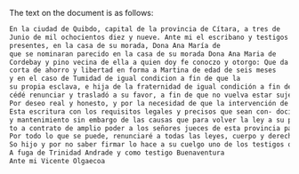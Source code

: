 The text on the document is as follows:

``` 1 2 3 4 5 6 7 8 9 10 11 12 13 14 15 16 17 18 19 20 21 22 23 24 25 26 27 28 29 30 31 32 33 34 35 36 37 38 39 40 41 42 43 44 45 46 47 48 49 50 51 52 53 54 55 56 57 58 59 60 61 62 63 64 65 66 67 68 69 70 71 72 73 74 75 76 77 78 79 80 81 82 83 84 85 86 87 88 89 90 91 92 93 94 95 96 97 98 99 100 101 102 103 104 105 106 107 108 109 110 111 112 113 114 115 116 117 118 119 120 121 122 123 124 125 126 127 128 129 130 131 132 133 134 135 136 137 138 139 140 141 142 143 144 145 146 147 148 149 150 151 152 153 154 155 156 157 158 159 160 161 162 163 164 165 166 167 168 169 170 171 172 173 174 175 176 177 178 179 180 181 182 183 184 185 186 187 188 189 190 191 192 193 194 195 196 197 198 199 200 201 202 203 204 205 206 207 208 209 210 211 212 213 214 215 216 217 218 219 220 221 222 223 224 2 LIBERTAD
En la ciudad de Quibdo, capital de la provincia de Cítara, a tres de
Junio de mil ochocientos diez y nueve. Ante mi el escribano y testigos
presentes, en la casa de su morada, Dona Ana María de
que se nominaran parecido en la casa de su morada Dona Ana Maria de
Cordebay y pino vecina de ella a quien doy fe conoczo y otorgo: Que da
corta de ahorro y libertad en forma a Martina de edad de seis meses
y en el caso de Tumidad de igual condicion a fin de que la
su propia esclava, e hija de la fraternidad de igual condición a fin de que la tengan, goce y disfrute como si fuera naturalmente libre; se desa- podría desarte pita y aparta desde hoy para siempre jamás del derecho de patronato y dominio que hasta ahora tuvo sobre ella, y lo
cédé renunciar y trasladó a su favor, a fin de que no vuelva estar sujeta a sermumbres; y le confiere poder irrevocable con libre frança y general administración para que cuando tenga la edad prescrita por derecho trate, contrate, teste comprograza en Juicio por si por
Por deseo real y honesto, y por la necesidad de que la intervención de la obertura sea todo cuando está permitido a los nacionales libres, usando en todo su expedita voluntad, pues para ello formaliza aquf
Esta escritura con los requisitos legales y precisos que sean con- docientes a su mayor estabilidad, me pide que de ella le de sus copias autorizadas que quiera para su resguardo, y obliga sus bienes a no re- parcialmente, interpretar, reclamar esto, que para volver a la soberanía.
y mantenimiento sin embargo de las causas que para volver la ley a su poder y dominio prescriben las leyes que renuncia y sólo hiciere quien que no se le haya admitido en tribunal alguno y sea visto por lo mismo haberlo gobernado y retirado añadiendo fuerza a fuerza y contra
to a contrato de amplio poder a los señores jueces de esta provincia para que le compelan a la observancia de este como por sentencia definitiva pendiente en autoridad de casa Juzgado, y consentida que
Por todo lo que se puede, renunciaré a todas las leyes, cuerpo y derechos de su favor con lo que prohíbe su general renunciaciación, así lo otorgo y forma con excepción de dicha Trinidad libertad a nombre de dicha
So hijo y por no saber firmar lo hace a su cuelgo uno de los testigos que lo fueron Don Manuel Flores, Don Manuel Junguerto y ven- turo Diaz vecinos presentes Ana Maria de Cordova y Pino.
A fuga de Trinidad Andrade y como testigo Buenaventura
Ante mi Vicente Olgaecoa